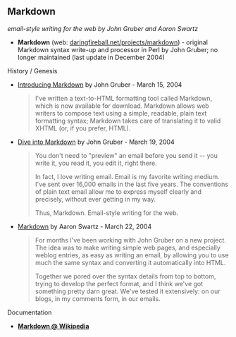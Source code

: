 ## Markdown

_email-style writing for the web by John Gruber and Aaron Swartz_

-   **Markdown** (web: [daringfireball.net/projects/markdown](http://daringfireball.net/projects/markdown)) - original Markdown syntax write-up and processor in Perl by John Gruber; no longer maintained (last update in December 2004)

History / Genesis

-   [Introducing Markdown](http://daringfireball.net/2004/03/introducing_markdown) by John Gruber - March 15, 2004
    
    > I've written a text-to-HTML formatting tool called Markdown, which is now available for download. Markdown allows web writers to compose text using a simple, readable, plain text formatting syntax; Markdown takes care of translating it to valid XHTML (or, if you prefer, HTML).
    
-   [Dive into Markdown](http://daringfireball.net/2004/03/dive_into_markdown) by John Gruber - March 19, 2004
    
    > You don't need to "preview" an email before you send it -- you write it, you read it, you edit it, right there.
    > 
    > In fact, I love writing email. Email is my favorite writing medium. I've sent over 16,000 emails in the last five years. The conventions of plain text email allow me to express myself clearly and precisely, without ever getting in my way.
    > 
    > Thus, Markdown. Email-style writing for the web.
    
-   [Markdown](http://www.aaronsw.com/weblog/001189) by Aaron Swartz - March 22, 2004
    
    > For months I've been working with John Gruber on a new project. The idea was to make writing simple web pages, and especially weblog entries, as easy as writing an email, by allowing you to use much the same syntax and converting it automatically into HTML.
    > 
    > Together we pored over the syntax details from top to bottom, trying to develop the perfect format, and I think we've got something pretty darn great. We've tested it extensively: on our blogs, in my comments form, in our emails.
    

Documentation

-   [**Markdown @ Wikipedia**](http://en.wikipedia.org/wiki/Markdown)